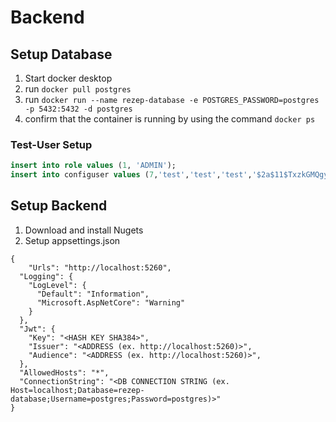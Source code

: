 # Backend

## Setup Database

1. Start docker desktop
2. run `docker pull postgres`
3. run `docker run --name rezep-database -e POSTGRES_PASSWORD=postgres -p 5432:5432 -d postgres`
4. confirm that the container is running by using the command `docker ps`

### Test-User Setup

```sql
insert into role values (1, 'ADMIN');
insert into configuser values (7,'test','test','test','$2a$11$TxzkGMQgywQjBxMq9YcOoO66hQODh5zJzIg4npGPDzfpcefvKORD2',1)
```

## Setup Backend

1. Download and install Nugets
2. Setup appsettings.json
```
{
    "Urls": "http://localhost:5260",
  "Logging": {
    "LogLevel": {
      "Default": "Information",
      "Microsoft.AspNetCore": "Warning"
    }
  },
  "Jwt": {
    "Key": "<HASH KEY SHA384>",
    "Issuer": "<ADDRESS (ex. http://localhost:5260)>",
    "Audience": "<ADDRESS (ex. http://localhost:5260)>",
  },
  "AllowedHosts": "*",
  "ConnectionString": "<DB CONNECTION STRING (ex. Host=localhost;Database=rezep-database;Username=postgres;Password=postgres)>"
}

```
